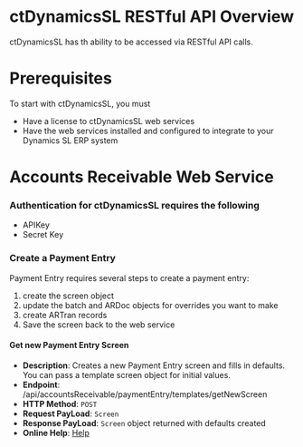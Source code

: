 ctDynamicsSL RESTful API Overview
=======
ctDynamicsSL has th ability to be accessed via RESTful API calls.

# Prerequisites

To start with ctDynamicsSL, you must 
* Have a license to ctDynamicsSL web services
* Have the web services installed and configured to integrate to your Dynamics SL ERP system

Accounts Receivable Web Service
=======
### Authentication for ctDynamicsSL requires the following
* APIKey
* Secret Key


### Create a Payment Entry
Payment Entry requires several steps to create a payment entry:
1. create the screen object
2. update the batch and ARDoc objects for overrides you want to make
3. create ARTran records
4. Save the screen back to the web service
 

#### Get new Payment Entry Screen
* **Description**: Creates a new Payment Entry screen and fills in defaults.  You can pass a template screen object for initial values.
* **Endpoint**: /api/accountsReceivable/paymentEntry/templates/getNewScreen
* **HTTP Method**: ``POST``
* **Request PayLoad**: ``Screen``
* **Response PayLoad**: ``Screen`` object returned with defaults created
* **Online Help**: [Help]()
